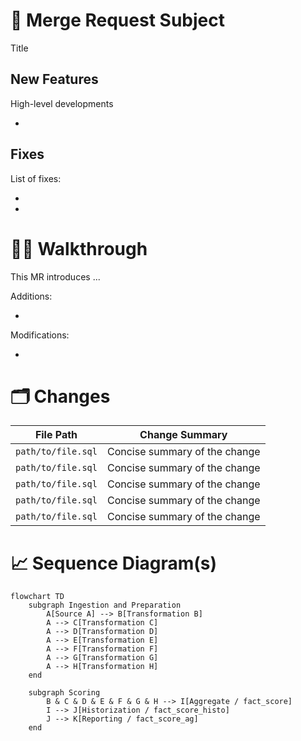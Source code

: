 # 📌 Merge Request Subject

<!-- Summarize the purpose of this MR in one clear sentence -->

Title

## New Features

High-level developments

<!-- List the added features -->

*

## Fixes

List of fixes:

<!-- List the corrections / adjustments -->

*
*

# 🚶‍♂️ Walkthrough

<!-- Explain the main steps / technical impacts -->

This MR introduces ...

Additions:

<!-- List the additions -->

*

Modifications:

<!-- List the modifications -->

*

# 🗂️ Changes

| File Path          | Change Summary                |
| ------------------ | ----------------------------- |
| `path/to/file.sql` | Concise summary of the change |
| `path/to/file.sql` | Concise summary of the change |
| `path/to/file.sql` | Concise summary of the change |
| `path/to/file.sql` | Concise summary of the change |
| `path/to/file.sql` | Concise summary of the change |

# 📈 Sequence Diagram(s)

```mermaid
flowchart TD
    subgraph Ingestion and Preparation
        A[Source A] --> B[Transformation B]
        A --> C[Transformation C]
        A --> D[Transformation D]
        A --> E[Transformation E]
        A --> F[Transformation F]
        A --> G[Transformation G]
        A --> H[Transformation H]
    end

    subgraph Scoring
        B & C & D & E & F & G & H --> I[Aggregate / fact_score]
        I --> J[Historization / fact_score_histo]
        J --> K[Reporting / fact_score_ag]
    end
```
